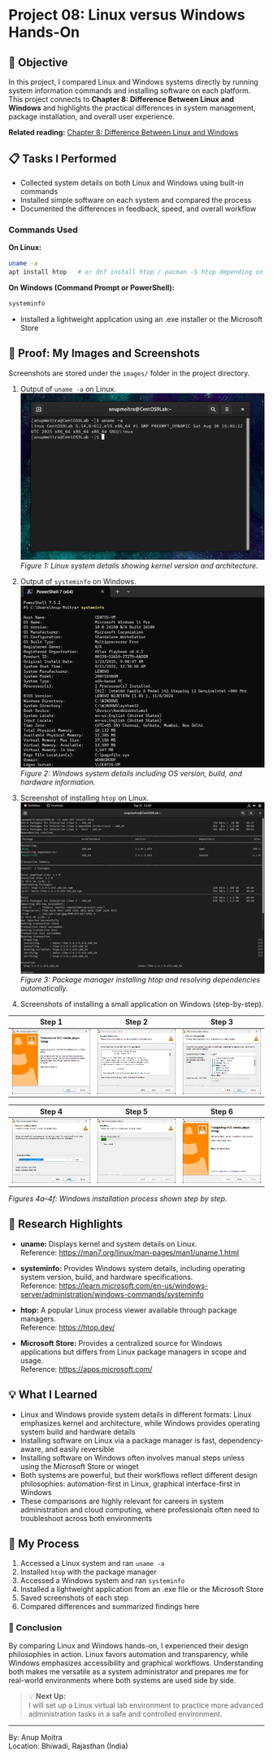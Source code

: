 # Project 08: Linux versus Windows Hands-On

## 📝 Objective  

In this project, I compared Linux and Windows systems directly by running system information commands and installing software on each platform. This project connects to **Chapter 8: Difference Between Linux and Windows** and highlights the practical differences in system management, package installation, and overall user experience.  

**Related reading:** [Chapter 8: Difference Between Linux and Windows](../01-understanding-linux-concepts/08-linux-vs-windows.md)  

## 📋 Tasks I Performed  

- Collected system details on both Linux and Windows using built-in commands  
- Installed simple software on each system and compared the process  
- Documented the differences in feedback, speed, and overall workflow  

### Commands Used  

**On Linux:**  
```bash
uname -a
apt install htop   # or dnf install htop / pacman -S htop depending on distribution
```

**On Windows (Command Prompt or PowerShell):**  
```powershell
systeminfo
```
- Installed a lightweight application using an .exe installer or the Microsoft Store  

## 📸 Proof: My Images and Screenshots  

Screenshots are stored under the `images/` folder in the project directory.  

1. Output of `uname -a` on Linux.  
   ![linux-uname](https://github.com/anup-moitra/foundational-linux-training/blob/main/Projects/images/linux-uname-output.png)  
   *Figure 1: Linux system details showing kernel version and architecture.*  

2. Output of `systeminfo` on Windows.  
   ![windows-systeminfo](https://github.com/anup-moitra/foundational-linux-training/blob/main/Projects/images/windows-systeminfo.png)  
   *Figure 2: Windows system details including OS version, build, and hardware information.*  

3. Screenshot of installing `htop` on Linux.  
   ![linux-htop-install](https://github.com/anup-moitra/foundational-linux-training/blob/main/Projects/images/linux-htop-install.png)  
   *Figure 3: Package manager installing htop and resolving dependencies automatically.*  

4. Screenshots of installing a small application on Windows (step-by-step).  

| Step 1 | Step 2 | Step 3 |  
|--------|--------|--------|  
| ![Step 1](https://github.com/anup-moitra/foundational-linux-training/blob/main/Projects/images/windows-app-install-step1.png) | ![Step 2](https://github.com/anup-moitra/foundational-linux-training/blob/main/Projects/images/windows-app-install-step2.png) | ![Step 3](https://github.com/anup-moitra/foundational-linux-training/blob/main/Projects/images/windows-app-install-step3.png) |  

| Step 4 | Step 5 | Step 6 |  
|--------|--------|--------|  
| ![Step 4](https://github.com/anup-moitra/foundational-linux-training/blob/main/Projects/images/windows-app-install-step4.png) | ![Step 5](https://github.com/anup-moitra/foundational-linux-training/blob/main/Projects/images/windows-app-install-step5.png) | ![Step 6](https://github.com/anup-moitra/foundational-linux-training/blob/main/Projects/images/windows-app-install-step6.png) |  

*Figures 4a–4f: Windows installation process shown step by step.*  

## 🔗 Research Highlights  

- **uname:** Displays kernel and system details on Linux.  
  Reference: <https://man7.org/linux/man-pages/man1/uname.1.html>  

- **systeminfo:** Provides Windows system details, including operating system version, build, and hardware specifications.  
  Reference: <https://learn.microsoft.com/en-us/windows-server/administration/windows-commands/systeminfo>  

- **htop:** A popular Linux process viewer available through package managers.  
  Reference: <https://htop.dev/>  

- **Microsoft Store:** Provides a centralized source for Windows applications but differs from Linux package managers in scope and usage.  
  Reference: <https://apps.microsoft.com/>  

## 💡 What I Learned  

- Linux and Windows provide system details in different formats: Linux emphasizes kernel and architecture, while Windows provides operating system build and hardware details  
- Installing software on Linux via a package manager is fast, dependency-aware, and easily reversible  
- Installing software on Windows often involves manual steps unless using the Microsoft Store or winget  
- Both systems are powerful, but their workflows reflect different design philosophies: automation-first in Linux, graphical interface-first in Windows  
- These comparisons are highly relevant for careers in system administration and cloud computing, where professionals often need to troubleshoot across both environments  

## 📁 My Process  

1. Accessed a Linux system and ran `uname -a`  
2. Installed `htop` with the package manager  
3. Accessed a Windows system and ran `systeminfo`  
4. Installed a lightweight application from an .exe file or the Microsoft Store  
5. Saved screenshots of each step  
6. Compared differences and summarized findings here  

### 🏁 Conclusion  

By comparing Linux and Windows hands-on, I experienced their design philosophies in action. Linux favors automation and transparency, while Windows emphasizes accessibility and graphical workflows. Understanding both makes me versatile as a system administrator and prepares me for real-world environments where both systems are used side by side.  

> 💡 **Next Up:**  
> I will set up a Linux virtual lab environment to practice more advanced administration tasks in a safe and controlled environment.  

---  

By: Anup Moitra  
Location: Bhiwadi, Rajasthan (India)  
